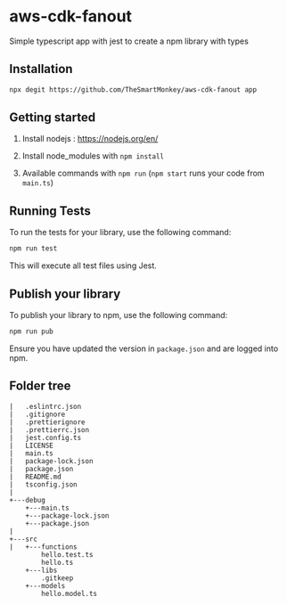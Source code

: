 # aws-cdk-fanout

Simple typescript app with jest to create a npm library with types

## Installation

```sh
npx degit https://github.com/TheSmartMonkey/aws-cdk-fanout app
```

## Getting started

1. Install nodejs : https://nodejs.org/en/

2. Install node_modules with `npm install`

3. Available commands with `npm run` (`npm start` runs your code from `main.ts`)

## Running Tests

To run the tests for your library, use the following command:

```sh
npm run test
```

This will execute all test files using Jest.

## Publish your library

To publish your library to npm, use the following command:

```sh
npm run pub
```

Ensure you have updated the version in `package.json` and are logged into npm.

## Folder tree

```
|   .eslintrc.json
|   .gitignore
|   .prettierignore
|   .prettierrc.json
|   jest.config.ts
|   LICENSE
|   main.ts
|   package-lock.json
|   package.json
|   README.md
|   tsconfig.json
|
+---debug
    +---main.ts
    +---package-lock.json
    +---package.json
|
+---src
|   +---functions
        hello.test.ts
        hello.ts
    +---libs
        .gitkeep
    +---models
        hello.model.ts
```
